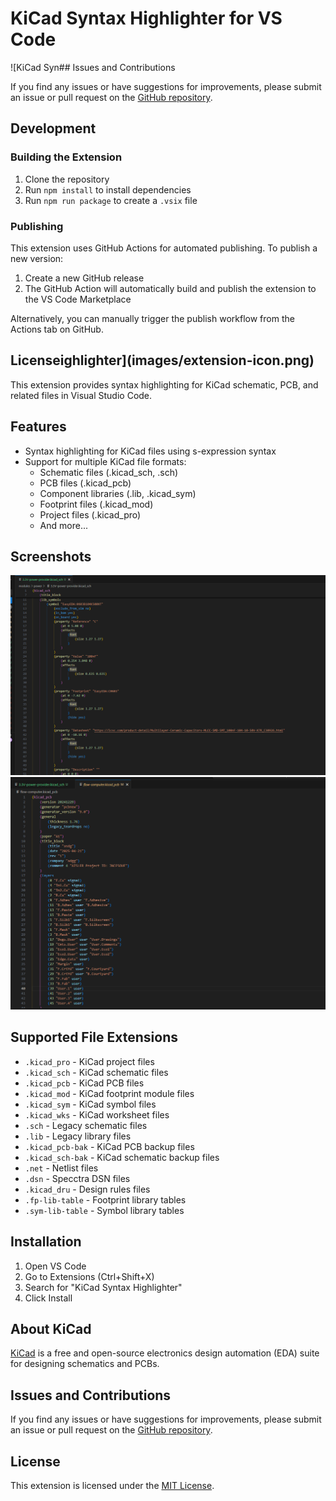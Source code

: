 # KiCad Syntax Highlighter for VS Code

![KiCad Syn## Issues and Contributions

If you find any issues or have suggestions for improvements, please submit an issue or pull request on the [GitHub repository](https://github.com/danielmeza/kicad-sintaxt).

## Development

### Building the Extension

1. Clone the repository
2. Run `npm install` to install dependencies
3. Run `npm run package` to create a `.vsix` file

### Publishing

This extension uses GitHub Actions for automated publishing. To publish a new version:

1. Create a new GitHub release
2. The GitHub Action will automatically build and publish the extension to the VS Code Marketplace

Alternatively, you can manually trigger the publish workflow from the Actions tab on GitHub.

## Licenseighlighter](images/extension-icon.png)

This extension provides syntax highlighting for KiCad schematic, PCB, and related files in Visual Studio Code.

## Features

- Syntax highlighting for KiCad files using s-expression syntax
- Support for multiple KiCad file formats:
  - Schematic files (.kicad_sch, .sch)
  - PCB files (.kicad_pcb)
  - Component libraries (.lib, .kicad_sym)
  - Footprint files (.kicad_mod)
  - Project files (.kicad_pro)
  - And more...

## Screenshots

![Syntax Highlighting Example 1](images/sample-1.png)
![Syntax Highlighting Example 2](images/sample-2.png)

## Supported File Extensions

- `.kicad_pro` - KiCad project files
- `.kicad_sch` - KiCad schematic files
- `.kicad_pcb` - KiCad PCB files
- `.kicad_mod` - KiCad footprint module files
- `.kicad_sym` - KiCad symbol files
- `.kicad_wks` - KiCad worksheet files
- `.sch` - Legacy schematic files
- `.lib` - Legacy library files
- `.kicad_pcb-bak` - KiCad PCB backup files
- `.kicad_sch-bak` - KiCad schematic backup files
- `.net` - Netlist files
- `.dsn` - Specctra DSN files
- `.kicad_dru` - Design rules files
- `.fp-lib-table` - Footprint library tables
- `.sym-lib-table` - Symbol library tables

## Installation

1. Open VS Code
2. Go to Extensions (Ctrl+Shift+X)
3. Search for "KiCad Syntax Highlighter"
4. Click Install

## About KiCad

[KiCad](https://www.kicad.org/) is a free and open-source electronics design automation (EDA) suite for designing schematics and PCBs.

## Issues and Contributions

If you find any issues or have suggestions for improvements, please submit an issue or pull request on the [GitHub repository](https://github.com/demezaa/kicad-syntax-highlighter).

## License

This extension is licensed under the [MIT License](LICENSE).
